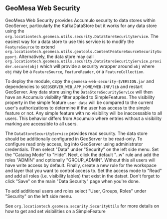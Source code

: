## GeoMesa Web Security

GeoMesa Web Security provides Accumulo security to data stores within GeoServer, particularly the
KafkaDataStore but it works for any data store using the
``org.locationtech.geomesa.utils.security.DataStoreSecurityService``.  The easiest way for a data store to use
this service is to modify the ``FeatureSource`` to extend
``org.locationtech.geomesa.utils.geotools.ContentFeatureSourceSecuritySupport``.  Alternatively, the data
store may call ``org.locationtech.geomesa.utils.security.DataStoreSecurityService.provider.secure(obj)`` which
will provide a security wrapper around ``obj`` where ``obj`` may be a ``FeatureSource``, ``FeatureReader``,
or a ``FeatureCollection``.


To deploy the module, copy the ```geomesa-web-security-$VERSION.jar``` and dependencies to 
```$GEOSERVER_WEB_APP_HOME/WEB-INF/lib``` and restart GeoServer.  Any data store using the
``DataStoreSecurityService`` will then have an Accumulo visibility filter applied to SimpleFeatures.  The
visibility property in the simple feature ```user data``` will be compared to the current user's
authorizations to determine if the user has access to the simple feature or not.  Any simple feature with no
visibility will be inaccessable to all users.  This behavior differs from Accumulo where entries without a
visibility marking are accessible to all users.


The ``DataStoreSecurityService`` provides read security.  The data store should be additionally configured in
GeoServer to be read-only.  To configure read only access, log into GeoServer using administrator credentials.
Then select "Data" under "Security" on the left side menu.  Set the "Catalog Mode" to "Hide".  Next, click
the default "*.*.w" rule and add the roles "ADMIN" and optionally "GROUP_ADMIN".  Without this all users will
have write access by default.  Finally, create a new rule for the workspace and layer that you want to control
access to.  Set the access mode to "Read" and add all roles (i.e. visibility lables) that exist in the datset.
Don't forget to click "Save" on the main "Data Security" page when you're done.


To add additional users and roles select "User, Groups, Roles" under "Security" on the left side menu.


See ```org.locationtech.geomesa.security.SecurityUtils``` for more details on how to get and set
visibilities on a SimpleFeature
